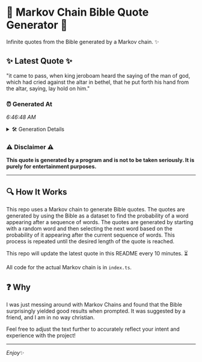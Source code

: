 # 📖 Markov Chain Bible Quote Generator 📖

Infinite quotes from the Bible generated by a Markov chain. ✨

## ✨ Latest Quote ✨
"it came to pass, when king jeroboam heard the saying of the man of god, which had cried against the altar in bethel, that he put forth his hand from the altar, saying, lay hold on him."

### ⏰ Generated At
*6:46:48 AM*

<details>
    <summary>🛠️ Generation Details</summary>
    <p>
        <strong>🌱 Seed:</strong> it<br>
        <strong>🔄 Iterations:</strong> 36<br>
        <strong>📜 Context History:</strong><br>[ it ]: came<br>[ it, came ]: to<br>[ it, came, to ]: pass,<br>[ it, came, to, pass, ]: when<br>[ it, came, to, pass,, when ]: king<br>[ it, came, to, pass,, when, king ]: jeroboam<br>[ came, to, pass,, when, king, jeroboam ]: heard<br>[ to, pass,, when, king, jeroboam, heard ]: the<br>[ pass,, when, king, jeroboam, heard, the ]: saying<br>[ when, king, jeroboam, heard, the, saying ]: of<br>[ king, jeroboam, heard, the, saying, of ]: the<br>[ jeroboam, heard, the, saying, of, the ]: man<br>[ heard, the, saying, of, the, man ]: of<br>[ the, saying, of, the, man, of ]: god,<br>[ saying, of, the, man, of, god, ]: which<br>[ of, the, man, of, god,, which ]: had<br>[ the, man, of, god,, which, had ]: cried<br>[ man, of, god,, which, had, cried ]: against<br>[ of, god,, which, had, cried, against ]: the<br>[ god,, which, had, cried, against, the ]: altar<br>[ which, had, cried, against, the, altar ]: in<br>[ had, cried, against, the, altar, in ]: bethel,<br>[ cried, against, the, altar, in, bethel, ]: that<br>[ against, the, altar, in, bethel,, that ]: he<br>[ the, altar, in, bethel,, that, he ]: put<br>[ altar, in, bethel,, that, he, put ]: forth<br>[ in, bethel,, that, he, put, forth ]: his<br>[ bethel,, that, he, put, forth, his ]: hand<br>[ that, he, put, forth, his, hand ]: from<br>[ he, put, forth, his, hand, from ]: the<br>[ put, forth, his, hand, from, the ]: altar,<br>[ forth, his, hand, from, the, altar, ]: saying,<br>[ his, hand, from, the, altar,, saying, ]: lay<br>[ hand, from, the, altar,, saying,, lay ]: hold<br>[ from, the, altar,, saying,, lay, hold ]: on<br>[ the, altar,, saying,, lay, hold, on ]: him.<br>
    </p>
</details>

### ⚠️ Disclaimer ⚠️
**This quote is generated by a program and is not to be taken seriously. It is purely for entertainment purposes.**

---

## 🔍 How It Works

This repo uses a Markov chain to generate Bible quotes. The quotes are generated by using the Bible as a dataset to find the probability of a word appearing after a sequence of words. The quotes are generated by starting with a random word and then selecting the next word based on the probability of it appearing after the current sequence of words. This process is repeated until the desired length of the quote is reached.

This repo will update the latest quote in this README every 10 minutes. ⏳

All code for the actual Markov chain is in `index.ts`.

## ❓ Why

I was just messing around with Markov Chains and found that the Bible surprisingly yielded good results when prompted. 
It was suggested by a friend, and I am in no way christian.

Feel free to adjust the text further to accurately reflect your intent and experience with the project!

---

*Enjoy*✨
